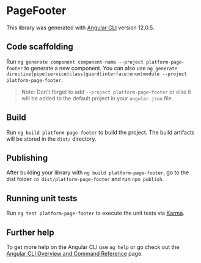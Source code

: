 # PageFooter

This library was generated with [Angular CLI](https://github.com/angular/angular-cli) version 12.0.5.

## Code scaffolding

Run `ng generate component component-name --project platform-page-footer` to generate a new component. You can also use `ng generate directive|pipe|service|class|guard|interface|enum|module --project platform-page-footer`.
> Note: Don't forget to add `--project platform-page-footer` or else it will be added to the default project in your `angular.json` file. 

## Build

Run `ng build platform-page-footer` to build the project. The build artifacts will be stored in the `dist/` directory.

## Publishing

After building your library with `ng build platform-page-footer`, go to the dist folder `cd dist/platform-page-footer` and run `npm publish`.

## Running unit tests

Run `ng test platform-page-footer` to execute the unit tests via [Karma](https://karma-runner.github.io).

## Further help

To get more help on the Angular CLI use `ng help` or go check out the [Angular CLI Overview and Command Reference](https://angular.io/cli) page.

